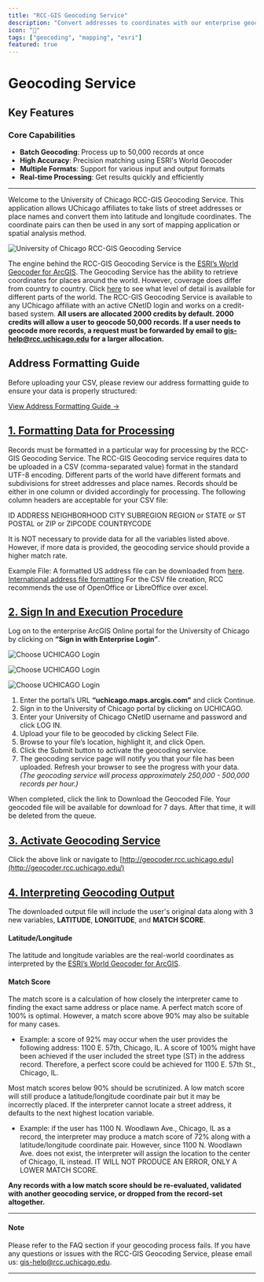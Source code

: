 ```yaml
---
title: "RCC-GIS Geocoding Service"
description: "Convert addresses to coordinates with our enterprise geocoding solution"
icon: "📍"
tags: ["geocoding", "mapping", "esri"]
featured: true
---
```


# Geocoding Service

## Key Features

### Core Capabilities
- **Batch Geocoding**: Process up to 50,000 records at once
- **High Accuracy**: Precision matching using ESRI's World Geocoder
- **Multiple Formats**: Support for various input and output formats
- **Real-time Processing**: Get results quickly and efficiently

---

Welcome to the University of Chicago RCC-GIS Geocoding Service. This application allows UChicago affiliates to take lists of street addresses or place names and convert them into latitude and longitude coordinates. The coordinate pairs can then be used in any sort of mapping application or spatial analysis method.

![University of Chicago RCC-GIS Geocoding Service](/images/geocoding/summaryofresponsesforweb.png)

The engine behind the RCC-GIS Geocoding Service is the [ESRI’s World Geocoder for ArcGIS](http://www.esri.com/data/find-data/worldgeocoder). The Geocoding Service has the ability to retrieve coordinates for places around the world. However, coverage does differ from country to country. Click [here](https://developers.arcgis.com/rest/geocode/api-reference/geocode-coverage.htm) to see what level of detail is available for different parts of the world. The RCC-GIS Geocoding Service is available to any UChicago affiliate with an active CNetID login and works on a credit-based system. **All users are allocated 2000 credits by default. 2000 credits will allow a user to geocode 50,000 records. If a user needs to geocode more records, a request must be forwarded by email to [gis-help@rcc.uchicago.edu](mailto:gis-help@rcc.uchicago.edu) for a larger allocation.**

## Address Formatting Guide

Before uploading your CSV, please review our address formatting guide to ensure your data is properly structured:

[View Address Formatting Guide →](/services/geocoding-demo)

## [1. Formatting Data for Processing](https://gis.rcc.uchicago.edu/content/rcc-gis-geocoding-service#1)

Records must be formatted in a particular way for processing by the RCC-GIS Geocoding Service. The RCC-GIS Geocoding service requires data to be uploaded in a CSV (comma-separated value) format in the standard UTF-8 encoding. Different parts of the world have different formats and subdivisions for street addresses and place names. Records should be either in one column or divided accordingly for processing. The following column headers are acceptable for your CSV file:

ID
ADDRESS
NEIGHBORHOOD
CITY
SUBREGION
REGION or STATE or ST
POSTAL or ZIP or ZIPCODE
COUNTRYCODE

It is NOT necessary to provide data for all the variables listed above. However, if more data is provided, the geocoding service should provide a higher match rate.

Example File: A formatted US address file can be downloaded from [here](/images/geocoding/example_us_address.csv "example file"). 
[International address file formatting](https://www.notion.so/rccgis/International-address-file-bed388ad2beb47a49a6f5cc510f8ccf9) 
For the CSV file creation, RCC recommends the use of OpenOffice or LibreOffice over excel.

## [2\. Sign In and Execution Procedure](https://gis.rcc.uchicago.edu/content/rcc-gis-geocoding-service#link2)

Log on to the enterprise ArcGIS Online portal for the University of Chicago by clicking on **“Sign in with Enterprise Login”**.

![Choose UCHICAGO Login](/images/geocoding/step1.jpg)

![Choose UCHICAGO Login](/images/geocoding/step2.jpg)

![Choose UCHICAGO Login](/images/geocoding/step3.jpg)

1. Enter the portal’s URL **“uchicago.maps.arcgis.com”** and click Continue.
2. Sign in to the University of Chicago portal by clicking on UCHICAGO.
3. Enter your University of Chicago CNetID username and password and click LOG IN.
4. Upload your file to be geocoded by clicking Select File.
5. Browse to your file’s location, highlight it, and click Open.
6. Click the Submit button to activate the geocoding service.
7. The geocoding service page will notify you that your file has been uploaded. Refresh your browser to see the progress with your data. _(The geocoding service will process approximately 250,000 - 500,000 records per hour.)_

When completed, click the link to Download the Geocoded File. Your geocoded file will be available for download for 7 days. After that time, it will be deleted from the queue.

## [3\. Activate Geocoding Service](https://geocoder.rcc.uchicago.edu/)

Click the above link or navigate to [http://geocoder.rcc.uchicago.edu](http://geocoder.rcc.uchicago.edu/)

## [4\. Interpreting Geocoding Output](https://gis.rcc.uchicago.edu/content/rcc-gis-geocoding-service#collapseFour)

The downloaded output file will include the user's original data along with 3 new variables, **LATITUDE**, **LONGITUDE**, and **MATCH SCORE**.

#### Latitude/Longitude

The latitude and longitude variables are the real-world coordinates as interpreted by the [ESRI’s World Geocoder for ArcGIS](http://www.esri.com/data/find-data/worldgeocoder).

#### Match Score

The match score is a calculation of how closely the interpreter came to finding the exact same address or place name. A perfect match score of 100% is optimal. However, a match score above 90% may also be suitable for many cases.

- Example: a score of 92% may occur when the user provides the following address: 1100 E. 57th, Chicago, IL. A score of 100% might have been achieved if the user included the street type (ST) in the address record. Therefore, a perfect score could be achieved for 1100 E. 57th St., Chicago, IL.

Most match scores below 90% should be scrutinized. A low match score will still produce a latitude/longitude coordinate pair but it may be incorrectly placed. If the interpreter cannot locate a street address, it defaults to the next highest location variable.

- Example: if the user has 1100 N. Woodlawn Ave., Chicago, IL as a record, the interpreter may produce a match score of 72% along with a latitude/longitude coordinate pair. However, since 1100 N. Woodlawn Ave. does not exist, the interpreter will assign the location to the center of Chicago, IL instead. IT WILL NOT PRODUCE AN ERROR, ONLY A LOWER MATCH SCORE.

**Any records with a low match score should be re-evaluated, validated with another geocoding service, or dropped from the record-set altogether.**

---

#### Note

Please refer to the FAQ section if your geocoding process fails. If you have any questions or issues with the RCC-GIS Geocoding Service, please email us: [gis-help@rcc.uchicago.edu](mailto:gis-help@rcc.uchicago.edu?Subject=Question%20regarding%20RCC-GIS%20Geocoding%20Service).

---